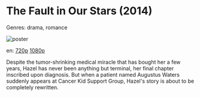 # The Fault in Our Stars (2014)

Genres: drama, romance

![poster](http://image.tmdb.org/t/p/w500/9KlB8gzumAzcIitMRuy2NJP8GYG.jpg)

en:
  [720p](magnet:?xt=urn:btih:68D3BAB92818BC9075032F619740F14421F1280D&tr=udp://glotorrents.pw:6969/announce&tr=udp://tracker.opentrackr.org:1337/announce&tr=udp://torrent.gresille.org:80/announce&tr=udp://tracker.openbittorrent.com:80&tr=udp://tracker.coppersurfer.tk:6969&tr=udp://tracker.leechers-paradise.org:6969&tr=udp://p4p.arenabg.ch:1337&tr=udp://tracker.internetwarriors.net:1337)
  [1080p](magnet:?xt=urn:btih:1D92D1128EDCE4B465E1355D4C002F2F2902F992&tr=udp://glotorrents.pw:6969/announce&tr=udp://tracker.opentrackr.org:1337/announce&tr=udp://torrent.gresille.org:80/announce&tr=udp://tracker.openbittorrent.com:80&tr=udp://tracker.coppersurfer.tk:6969&tr=udp://tracker.leechers-paradise.org:6969&tr=udp://p4p.arenabg.ch:1337&tr=udp://tracker.internetwarriors.net:1337)
  


Despite the tumor-shrinking medical miracle that has bought her a few years, Hazel has never been anything but terminal, her final chapter inscribed upon diagnosis. But when a patient named Augustus Waters suddenly appears at Cancer Kid Support Group, Hazel's story is about to be completely rewritten.